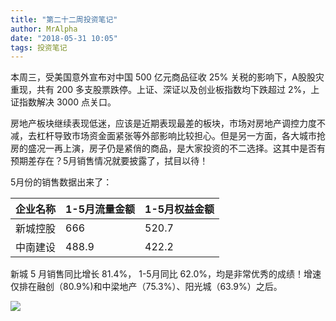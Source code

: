 ```yaml
---
title: "第二十二周投资笔记"
author: MrAlpha
date: "2018-05-31 10:05"
tags: 投资笔记
---
```


本周三，受美国意外宣布对中国 500 亿元商品征收 25% 关税的影响下，A股股灾重现，共有 200 多支股票跌停。上证、深证以及创业板指数均下跌超过 2%，上证指数解决 3000 点关口。

房地产板块继续表现低迷，应该是近期表现最差的板块，市场对房地产调控力度不减，去杠杆导致市场资金面紧张等外部影响比较担心。但是另一方面，各大城市抢房的盛况一再上演，房子仍是紧俏的商品，是大家投资的不二选择。这其中是否有预期差存在？5月销售情况就要披露了，拭目以待！

5月份的销售数据出来了：

| 企业名称 | 1-5月流量金额 | 1-5月权益金额 |
| -------- | ------------- | ------------- |
| 新城控股 | 666           | 520.7         |
| 中南建设 | 488.9         | 422.2         |

新城 5 月销售同比增长 81.4%， 1-5月同比 62.0%，均是非常优秀的成绩！增速仅排在融创（80.9%)和中梁地产（75.3%）、阳光城（63.9%）之后。

![](http://7xonmk.com1.z0.glb.clouddn.com/2018-05-31_21-12-12.png)
